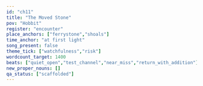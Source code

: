 ```yaml
---
id: "ch11"
title: "The Moved Stone"
pov: "Hobbit"
register: "encounter"
place_anchors: ["ferrystone","shoals"]
time_anchor: "at first light"
song_present: false
theme_tick: ["watchfulness","risk"]
wordcount_target: 1400
beats: ["quiet_open","test_channel","near_miss","return_with_addition"]
new_proper_nouns: []
qa_status: ["scaffolded"]
---
```


